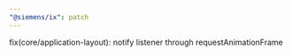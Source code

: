 ```yaml
---
"@siemens/ix": patch
---
```


fix(core/application-layout): notify listener through requestAnimationFrame
